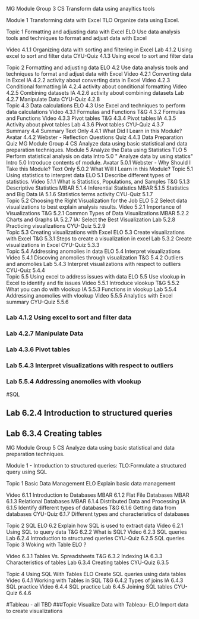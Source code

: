 MG		Module Group 3
CS		Transform data using anayltics tools

Module 1	Transforming data with Excel
	TLO	Organize data using Excel.

Topic 1	Formatting and adjusting data with Excel
	ELO	Use data analysis tools and techniques to format and adjust data with Excel

Video	4.1.1	Organizing data with sorting and filtering in Excel
Lab	4.1.2	Using excel to sort and filter data
CYU-Quiz	4.1.3	Using excel to sort and filter data

Topic 2	Formatting and adjusting data
ELO	4.2	Use data analysis tools and techniques to format and adjust data with Excel
Video	4.2.1	Converting data in Excel
IA	4.2.2	activity about converting data in Excel
Video	4.2.3	Conditional formatting
IA	4.2.4	activity about conditional formatting
Video	4.2.5	Combining datasets
IA	4.2.6	activity about combining datasets
Lab	4.2.7	Manipulate Data
CYU-Quiz	4.2.8	
Topic 	4.3	Data calculations
ELO	4.3	Use Excel and techniques to perform data calculations
Video	4.3.1	Formulas and Functions
T&G	4.3.2	Formulas and Functions
Video	4.3.3	Pivot tables
T&G	4.3.4	Pivot tables
IA	4.3.5	Activity about pivot tables
Lab	4.3.6	Pivot tables
CYU-Quiz	4.3.7	
Summary	4.4	Summary
Text Only	4.4.1	What Did I Learn in this Module?
Avatar	4.4.2	Webster - Reflection Questions
Quiz	4.4.3	Data Preparation Quiz
MG		Module Group 4
CS		Analyze data using basic statistical and data preparation techniques.
Module	5	Analyze the Data using Statistics
TLO	5	Perform statistical analysis on data
Intro	5.0	"
Analyze data by using statics"
Intro	5.0	Introduce contents of module.
Avatar	5.0.1	Webster - Why Should I Take this Module?
Text Only	5.0.2	What Will I Learn in this Module?
Topic 	5.1	Using statistics to interpret data
ELO	5.1	Describe different types of statistics.
Video	5.1.1	What is Statistics, Populations, and Samples
T&G	5.1.3	Descriptive Statistics
MBAR	5.1.4	Inferential Statistics
MBAR	5.1.5	Statistics and Big Data
IA	5.1.6	Statistics terms activity
CYU-Quiz	5.1.7	
Topic	5.2	Choosing the Right Visualization for the Job
ELO	5.2	Select data visualizations to best explain analysis results.
Video	5.2.1 	Importance of Visualizations
T&G	5.2.1	Common Types of Data Visualizations
MBAR	5.2.2	Charts and Graphs
IA	5.2.7	IA: Select the Best Visualization
Lab	5.2.8	Practicing visualizations
CYU-Quiz	5.2.9	
Topic 	5.3	Creating visualizations with Excel
ELO	5.3	Create visualizations with Excel
T&G	5.3.1	Steps to create a visualization in excel 
Lab	5.3.2	Create visualizations in Excel
CYU-Quiz	5.3.3	
Topic 	5.4	Addressing anomolies in data
ELO	5.4	Interpret visualizations 
Video	5.4.1	Discoving anomolies through visualization
T&G	5.4.2	Outliers and anomolies 
Lab	5.4.3	Interpret visualizations with respect to outliers
CYU-Quiz	5.4.4	
Topic 	5.5	Using excel to address issues with data 
ELO	5.5	Use vlookup in Excel to identify and fix issues
Video	5.5.1	Introduce vlookup
T&G	5.5.2	What you can do with vlookup
IA	5.5.3	Functions in vlookup
Lab	5.5.4	Addressing anomolies with vlookup
Video	5.5.5	Analytics with Excel summary 
CYU-Quiz	5.5.6	

### Lab	4.1.2	Using excel to sort and filter data
### Lab	4.2.7	Manipulate Data
### Lab	4.3.6	Pivot tables
### Lab	5.4.3	Interpret visualizations with respect to outliers
### Lab	5.5.4	Addressing anomolies with vlookup



#SQL

## Lab	6.2.4	Introduction to structured queries
## Lab	6.3.4	Creating tables

MG		Module Group 5
CS		Analyze data using basic statistical and data preparation techniques.


Module 1 - Introduction to structured queries:
	TLO:Formulate a structured query using SQL

Topic 1	Basic Data Management
	ELO	Explain basic data management

Video	6.1.1	Introduction to Databases
MBAR	6.1.2	Flat File Databases
MBAR	6.1.3	Relational Databases
MBAR	6.1.4	Distributed Data and Processing
IA	6.1.5	Identify different types of databases
T&G	6.1.6	Getting data from databases
CYU-Quiz	6.1.7	Different types and characteristics of databases


Topic 2	SQL
	ELO	6.2	Explain how SQL is used to extract data
Video	6.2.1	Using SQL to query data
T&G	6.2.2	What is SQL?
Video	6.2.3	SQL queries
Lab	6.2.4	Introduction to structured queries
CYU-Quiz	6.2.5	SQL queries
Topic 3	Woking with Table 
	ELO	?

Video	6.3.1	Tables Vs. Spreadsheets
T&G	6.3.2	Indexing 
IA	6.3.3	Characteristics of tables 
Lab	6.3.4	Creating tables
CYU-Quiz	6.3.5	

Topic 4	Using SQL With Tables
	ELO Create SQL queries using data tables
Video	6.4.1	Working with Tables in SQL
T&G	6.4.2	Types of joins
IA	6.4.3	SQL practice
Video	6.4.4	SQL practice
Lab	6.4.5	Joining SQL tables
CYU-Quiz	6.4.6	


#Tableau - all TBD
###Topic Visualize Data with Tableau- ELO	Import data to create visualizations